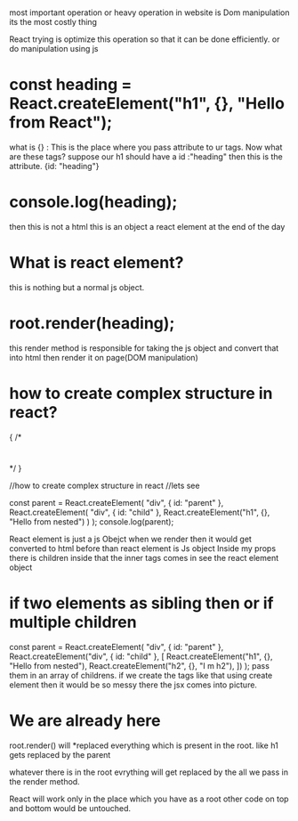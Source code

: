 <!-- How do Broswer knows the createElement or getElementById ?
as these all are super powers that browser already have with js engine. -->

#

 <div id="root">
        <!-- we are trying to inject the heading via script in our html -->
        <script>
            // lets create a h1 tag via createElement
            const heading = document.createElement("h1");
            heading.innerHTML = "Hello World from javascript";
            //write a hello text inside the h1 tag
            //finding where is my root..
            //now we got the root
            const root = document.getElementById("root");
            root.appendChild(heading);

        </script>

 </div>

# Now we will try to do the same using react?

How can we do that?
For that we need the react to be in our project.
there are 2 ways to inject react in our code
1-> Via CDN:
what is CDN? content delivery network which allow you to access the appilcation code in your project via link from the near by server to us.

What are there in The CDN links? Basically these all are the JS function at last React is the JS library so after add CDN link we have basically the react code in our project.

Till now there in nothing in our project..
but lets write the React in our console and run React
Wow!! something amazing comes up basically a object is printed.
where is this coming from?
its coming from the react we have injected earlier via CDN links and now it is available for us to use

# Why there are two CDN links?

basically first one is the core react thing
while the other one is react library used for DOM manipulation means for DOM updation its like a bridge btm the react and browser

# Why don't just collab them in one file?

as react does not only used for web but also for android or other prespective
therefore they are separated.

# first element by React

 <script>
      //just creating the h1 tag inside react this is the responsibilty of core react
      const heading = React.createElement("h1", {}, "Hello from React");
      //so when we went to put that element into our dom then we use ReactDOM
      //this root is basically where all the react code will run
      //everything we will render would be render inside inside this root
      const root = ReactDOM.createRoot(document.getElementById("root"));

      root.render(heading);
</script>

most important operation or heavy operation in website is
Dom manipulation
its the most costly thing

React trying is optimize this operation so that it can be done efficiently. or do manipulation using js

# const heading = React.createElement("h1", {}, "Hello from React");

what is {} : This is the place where you pass attribute to ur tags. Now what are these tags? suppose our h1 should have a id :"heading" then this is the attribute.
{id: "heading"}

# console.log(heading);

then this is not a html
this is an object a react element at the end of the day

# What is react element?

this is nothing but a normal js object.

# root.render(heading);

this render method is responsible for taking the js object and convert that into html then render it on page(DOM manipulation)

# how to create complex structure in react?

{
/\*

 <div>
    <div>
        <h1></h1>
    </div>
</div>
*/
}

//how to create complex structure in react
//lets see

const parent = React.createElement(
"div",
{ id: "parent" },
React.createElement(
"div",
{ id: "child" },
React.createElement("h1", {}, "Hello from nested")
)
);
console.log(parent);

React element is just a js Obejct when we render then it would get converted to html before than react element is Js object
Inside my props there is children inside that the inner tags comes in see the react element object

# if two elements as sibling then or if multiple children

const parent = React.createElement(
"div",
{ id: "parent" },
React.createElement("div", { id: "child" }, [
React.createElement("h1", {}, "Hello from nested"),
React.createElement("h2", {}, "I m h2"),
])
);
pass them in an array of childrens.
if we create the tags like that using create element then it would be so messy there the jsx comes into picture.

#

 <div id="root">
      <h1>We are already here</h1>
    </div>

root.render() will \*replaced everything which is present in the root. like h1 gets replaced by the parent

whatever there is in the root evrything will get replaced by the all we pass in the render method.

React will work only in the place which you have as a root other code on top and bottom would be untouched.
